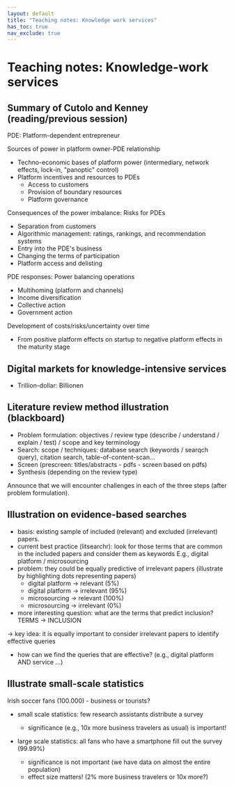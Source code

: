 ```yaml
---
layout: default
title: "Teaching notes: Knowledge work services"
has_toc: true
nav_exclude: true
---
```


# Teaching notes: Knowledge-work services

## Summary of Cutolo and Kenney (reading/previous session)

PDE: Platform-dependent entrepreneur

Sources of power in platform owner-PDE relationship

- Techno-economic bases of platform power (intermediary, network effects, lock-in, "panoptic" control)
- Platform incentives and resources to PDEs
    - Access to customers
    - Provision of boundary resources
    - Platform governance

Consequences of the power imbalance: Risks for PDEs

- Separation from customers
- Algorithmic management: ratings, rankings, and recommendation systems
- Entry into the PDE's business
- Changing the terms of participation
- Platform access and delisting

PDE responses: Power balancing operations

- Multihoming (platform and channels)
- Income diversification
- Collective action
- Government action

Development of costs/risks/uncertainty over time

- From positive platform effects on startup to negative platform effects in the maturity stage

## Digital markets for knowledge-intensive services

- Trillion-dollar: Billionen

## Literature review method illustration (blackboard)

- Problem formulation: objectives / review type (describe / understand / explain / test) / scope and key terminology
- Search: scope / techniques: database search (keywords / searqch query), citation search, table-of-content-scan...
- Screen (prescreen: titles/abstracts - pdfs - screen based on pdfs)
- Synthesis (depending on the review type)

Announce that we will encounter challenges in each of the three steps (after problem formulation).

## Illustration on evidence-based searches

- basis: existing sample of included (relevant) and excluded (irrelevant) papers.
- current best practice (litsearchr): look for those terms that are common in the included papers and consider them as keywords
    E.g., digital platform / microsourcing
- problem: they could be equally predictive of irrelevant papers (illustrate by highlighting dots representing papers)
    - digital platform -> relevant (5%)
    - digital platform -> irrelevant (95%)
    - microsourcing -> relevant (100%)
    - microsourcing -> irrelevant (0%)
- more interesting question: what are the terms that predict inclusion? TERMS -> INCLUSION
<!-- - step further: query structure + genetic algorithm -->
-> key idea: it is equally important to consider irrelevant papers to identify effective queries
- how can we find the queries that are effective? (e.g., digital platform AND service ...)


## Illustrate small-scale statistics

Irish soccer fans (100.000) - business or tourists?

- small scale statistics: few research assistants distribute a survey

    - significance (e.g., 10x more business travelers as usual) is important!

- large scale statistics: all fans who have a smartphone fill out the survey (99.99%)

    - significance is not important (we have data on almost the entire population)
    - effect size matters! (2% more business travelers or 10x more?)